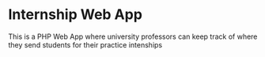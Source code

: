 # Internship Web App
 This is a PHP Web App where university professors can keep track of where they send students for their practice intenships
